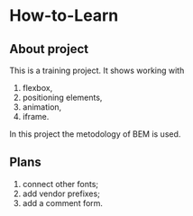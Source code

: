 # How-to-Learn

## About project
This is a training project. It shows working with 
1. flexbox, 
2. positioning elements, 
3. animation, 
4. iframe.

In this project the metodology of BEM is used. 

## Plans 
1. connect other fonts;
2. add vendor prefixes;
3. add a comment form.